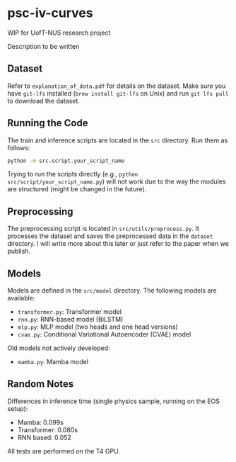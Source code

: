 # psc-iv-curves

WIP for UofT-NUS research project

Description to be written

## Dataset

Refer to `explanation_of_data.pdf` for details on the dataset. Make sure you have `git-lfs` installed (`brew install git-lfs` on Unix) and run `git lfs pull` to download the dataset.

## Running the Code

The train and inference scripts are located in the `src` directory. Run them as follows:

```bash
python -m src.script.your_script_name
```

Trying to run the scripts directly (e.g., `python src/script/your_script_name.py`) will not work due to the way the modules are structured (might be changed in the future).

## Preprocessing

The preprocessing script is located in `src/utils/preprocess.py`. It processes the dataset and saves the preprocessed data in the `dataset` directory. I will write more about this later or just refer to the paper when we publish.

## Models

Models are defined in the `src/model` directory. The following models are available:

- `transformer.py`: Transformer model
- `rnn.py`: RNN-based model (BiLSTM)
- `mlp.py`: MLP model (two heads and one head versions)
- `cvae.py`: Conditional Variational Autoencoder (CVAE) model

Old models not actively developed:

- `mamba.py`: Mamba model

## Random Notes

Differences in inference time (single physics sample, running on the EOS setup):

- Mamba: 0.099s
- Transformer: 0.080s
- RNN based: 0.052

All tests are performed on the T4 GPU.
